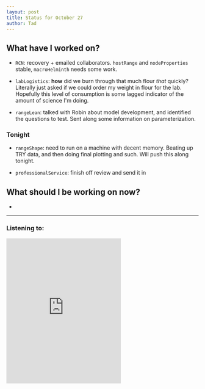 ```yaml
---
layout: post
title: Status for October 27
author: Tad
---
```


## What have I worked on?

* `RCN`: recovery + emailed collaborators. `hostRange` and `nodeProperties` stable, `macroHelminth` needs some work.

* `labLogistics`: **how** did we burn through that much flour _that_ quickly? Literally just asked if we could order my weight in flour for the lab. Hopefully this level of consumption is some lagged indicator of the amount of science I'm doing.


* `rangeLean`: talked with Robin about model development, and identified the questions to test. Sent along some information on parameterization.



### Tonight

* `rangeShape`: need to run on a machine with decent memory. Beating up TRY data, and then doing final plotting and such. Will push this along tonight.


* `professionalService`: finish off review and send it in


## What should I be working on now?

*



---

### Listening to:
 <iframe src='https://embed.spotify.com/?uri=spotify%3Atrack%3A7ofZgS5xDW0XodfjaXWvZG' width='300' height='380' frameborder='0' allowtransparency='true'></iframe>
 <i class='fa fa-code' style='color:pink'></i>
